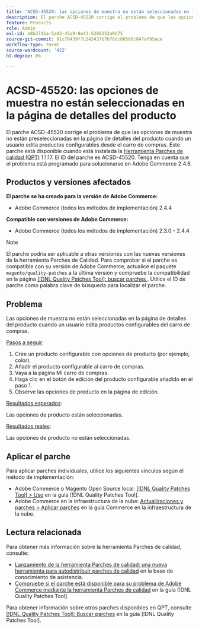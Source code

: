 ```yaml
---
title: 'ACSD-45520: las opciones de muestra no están seleccionadas en la página de detalles del producto'
description: El parche ACSD-45520 corrige el problema de que las opciones de muestra no están preseleccionadas en la página de detalles del producto cuando un usuario edita productos configurables desde el carro de compras. Este parche está disponible cuando está instalada la [Quality Patches Tool (QPT)](https://experienceleague.adobe.com/en/docs/commerce-knowledge-base/kb/announcements/commerce-announcements/magento-quality-patches-released-new-tool-to-self-serve-quality-patches) 1.1.17. El ID del parche es ACSD-45520. Tenga en cuenta que el problema está programado para solucionarse en Adobe Commerce 2.4.6.
feature: Products
role: Admin
exl-id: a8b37dba-5a02-45a9-8e43-5288352a9d75
source-git-commit: 81c78439f7c243437b7b76dc80560c847af95ace
workflow-type: tm+mt
source-wordcount: '422'
ht-degree: 0%

---
```


# ACSD-45520: las opciones de muestra no están seleccionadas en la página de detalles del producto

El parche ACSD-45520 corrige el problema de que las opciones de muestra no están preseleccionadas en la página de detalles del producto cuando un usuario edita productos configurables desde el carro de compras. Este parche está disponible cuando está instalada la [Herramienta Parches de calidad (QPT)](https://experienceleague.adobe.com/en/docs/commerce-knowledge-base/kb/announcements/commerce-announcements/magento-quality-patches-released-new-tool-to-self-serve-quality-patches) 1.1.17. El ID del parche es ACSD-45520. Tenga en cuenta que el problema está programado para solucionarse en Adobe Commerce 2.4.6.

## Productos y versiones afectados

**El parche se ha creado para la versión de Adobe Commerce:**

* Adobe Commerce (todos los métodos de implementación) 2.4.4

**Compatible con versiones de Adobe Commerce:**

* Adobe Commerce (todos los métodos de implementación) 2.3.0 - 2.4.4

>[!NOTE]
>
>El parche podría ser aplicable a otras versiones con las nuevas versiones de la herramienta Parches de Calidad. Para comprobar si el parche es compatible con su versión de Adobe Commerce, actualice el paquete `magento/quality-patches` a la última versión y compruebe la compatibilidad en la página [[!DNL Quality Patches Tool]: buscar parches ](https://experienceleague.adobe.com/en/docs/commerce-knowledge-base/kb/announcements/commerce-announcements/magento-quality-patches-released-new-tool-to-self-serve-quality-patches). Utilice el ID de parche como palabra clave de búsqueda para localizar el parche.

## Problema

Las opciones de muestra no están seleccionadas en la página de detalles del producto cuando un usuario edita productos configurables del carro de compras.

<u>Pasos a seguir</u>:

1. Cree un producto configurable con opciones de producto (por ejemplo, color).
1. Añadir el producto configurable al carro de compras.
1. Vaya a la página Mi carro de compras.
1. Haga clic en el botón de edición del producto configurable añadido en el paso 1.
1. Observe las opciones de producto en la página de edición.

<u>Resultados esperados</u>:

Las opciones de producto están seleccionadas.

<u>Resultados reales</u>:

Las opciones de producto no están seleccionadas.

## Aplicar el parche

Para aplicar parches individuales, utilice los siguientes vínculos según el método de implementación:

* Adobe Commerce o Magento Open Source local: [[!DNL Quality Patches Tool] > Uso](/help/tools/quality-patches-tool/usage.md) en la guía [!DNL Quality Patches Tool].
* Adobe Commerce en la infraestructura de la nube: [Actualizaciones y parches > Aplicar parches](https://experienceleague.adobe.com/docs/commerce-cloud-service/user-guide/develop/upgrade/apply-patches.html) en la guía Commerce en la infraestructura de la nube.

## Lectura relacionada

Para obtener más información sobre la herramienta Parches de calidad, consulte:

* [Lanzamiento de la herramienta Parches de calidad: una nueva herramienta para autodistribuir parches de calidad](https://experienceleague.adobe.com/en/docs/commerce-knowledge-base/kb/announcements/commerce-announcements/magento-quality-patches-released-new-tool-to-self-serve-quality-patches) en la base de conocimiento de asistencia.
* [Compruebe si el parche está disponible para su problema de Adobe Commerce mediante la herramienta Parches de calidad](/help/tools/quality-patches-tool/patches-available-in-qpt/check-patch-for-magento-issue-with-magento-quality-patches.md) en la guía [!DNL Quality Patches Tool].

Para obtener información sobre otros parches disponibles en QPT, consulte [[!DNL Quality Patches Tool]: Buscar parches](https://experienceleague.adobe.com/tools/commerce-quality-patches/index.html) en la guía [!DNL Quality Patches Tool].
